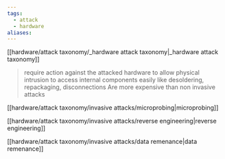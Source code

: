 ```yaml
---
tags:
  - attack
  - hardware
aliases:
---
```

[[hardware/attack taxonomy/_hardware attack taxonomy|_hardware attack taxonomy]]


>require action against the attacked hardware to allow physical intrusion to access internal components easily like desoldering, repackaging, disconnections
>Are more expensive than non invasive attacks

[[hardware/attack taxonomy/invasive attacks/microprobing|microprobing]]

[[hardware/attack taxonomy/invasive attacks/reverse engineering|reverse engineering]]

[[hardware/attack taxonomy/invasive attacks/data remenance|data remenance]]





